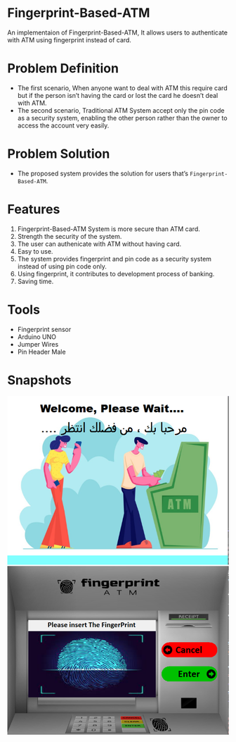 # Fingerprint-Based-ATM
An implementaion of Fingerprint-Based-ATM, It allows users to authenticate with ATM using fingerprint instead of card.

# Problem Definition
- The first scenario, When anyone want to deal with ATM this require card but if the person isn’t having the card or lost the card he doesn’t deal with ATM.
- The second scenario, Traditional ATM System accept only the pin code as a security system, enabling the other person rather than the owner to access the account very easily.

# Problem Solution
- The proposed system provides the solution for users that’s `Fingerprint-Based-ATM`.

# Features
1. Fingerprint-Based-ATM System is more secure than ATM card.
2. Strength the security of the system.
3. The user can authenicate with ATM without having card.
4. Easy to use.
5. The system provides fingerprint and pin code as a security system instead of using pin code only.
6. Using fingerprint, it contributes to development process of banking.
7. Saving time.

# Tools
- Fingerprint sensor
- Arduino UNO
- Jumper Wires
- Pin Header Male

# Snapshots
 <picture>
 <img alt="Stare of the system" src="https://github.com/EsEz1/Fingerprint-Based-ATM/blob/master/Images/Start.png">
 </picture>
 <br>
 <picture>
 <img alt="English Entering" src="https://github.com/EsEz1/Fingerprint-Based-ATM/blob/master/Images/English%20Entering.png">
 </picture>

